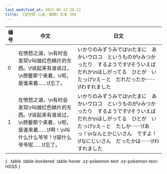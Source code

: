 ```yaml
---
last_modified_at: 2021-06-22 20:12
title: 《宝可梦 心金／魂银》文本 395
---
```

| 编号 | 中文 | 日文 |
| ---- | ---- | ---- |
| 0 | 在愤怒之湖，\n有时会发现\r叫做红色鳞片的东西。\f说起来有谁说过，\n想要那个来着，\r呃，是谁来着……\f忘了。 | いかりのみずうみでは\nたまに　あかいウロコ　というものが\rみつかったり　するようです\fそういえば　だれか\nほしがってる　ひとが　いたっけ\rえ－と　だれだったか⋯⋯\fわすれました |
| 1 | 在愤怒之湖，\n有时会发现\r叫做红色鳞片的东西。\f说起来有谁说过，\n想要那个来着，\r呃，是谁来着……\f啊！\n叫什么什么爷爷！\f是什么爷爷呢……\f忘了。 | いかりのみずうみでは\nたまに　あかいウロコ　というものが\rみつかったり　するようです\fそういえば　だれか\nほしがってる　ひとが　いたっけ\rえ－と　たしか⋯⋯\fあっ！\nなんとかじいさん　ですよ！\fなにじいさん　だったかは⋯⋯\fわすれました |
{: .table .table-bordered .table-hover .xz-pokemon-text .xz-pokemon-text-HGSS }
